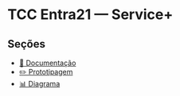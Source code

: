 # TCC Entra21 — Service+

##  Seções

- [📄 Documentação](documentacao.md)
- [✏️ Prototipagem ](prototipagem.md)
- [📊 Diagrama](diagrama.md)
